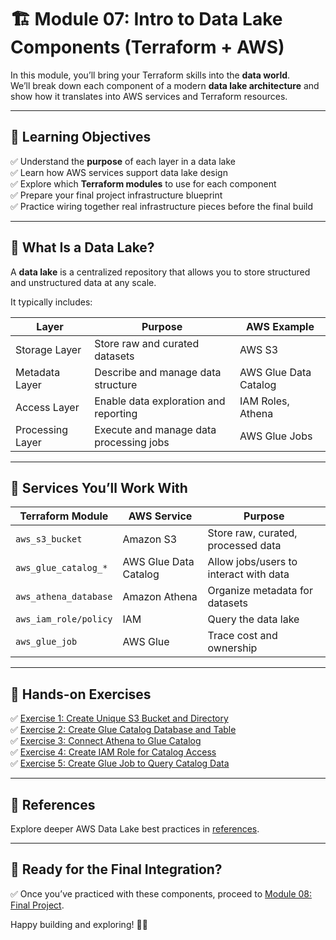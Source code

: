 # 🏗️ Module 07: Intro to Data Lake Components (Terraform + AWS)

In this module, you’ll bring your Terraform skills into the **data world**.  
We’ll break down each component of a modern **data lake architecture** and show how it translates into AWS services and Terraform resources.

---

## 🧭 Learning Objectives

✅ Understand the **purpose** of each layer in a data lake  
✅ Learn how AWS services support data lake design  
✅ Explore which **Terraform modules** to use for each component  
✅ Prepare your final project infrastructure blueprint  
✅ Practice wiring together real infrastructure pieces before the final build

---

## 🧊 What Is a Data Lake?

A **data lake** is a centralized repository that allows you to store structured and unstructured data at any scale.

It typically includes:

| Layer             | Purpose                                   | AWS Example           |
|-------------------|-------------------------------------------|-----------------------|
| Storage Layer     | Store raw and curated datasets            | AWS S3                |
| Metadata Layer    | Describe and manage data structure        | AWS Glue Data Catalog |
| Access Layer      | Enable data exploration and reporting     | IAM Roles, Athena     |
| Processing Layer  | Execute and manage data processing jobs   | AWS Glue Jobs         |

---

## 🧰 Services You’ll Work With

| Terraform Module      | AWS Service           | Purpose                              |
|-----------------------|-----------------------|--------------------------------------|
| `aws_s3_bucket`       | Amazon S3             | Store raw, curated, processed data   |
| `aws_glue_catalog_*`  | AWS Glue Data Catalog | Allow jobs/users to interact with data |
| `aws_athena_database` | Amazon Athena         | Organize metadata for datasets       |
| `aws_iam_role/policy` | IAM                   | Query the data lake                  |
| `aws_glue_job`        | AWS Glue              | Trace cost and ownership             |

---

## 🧪 Hands-on Exercises

✅ [Exercise 1: Create Unique S3 Bucket and Directory](exercises/exercise-1.md)  
✅ [Exercise 2: Create Glue Catalog Database and Table](exercises/exercise-2.md)  
✅ [Exercise 3: Connect Athena to Glue Catalog](exercises/exercise-3.md)  
✅ [Exercise 4: Create IAM Role for Catalog Access](exercises/exercise-4.md)  
✅ [Exercise 5: Create Glue Job to Query Catalog Data](exercises/exercise-5.md)


---

## 🔗 References

Explore deeper AWS Data Lake best practices in [references](references.md).

---

## 🎉 Ready for the Final Integration?

✅ Once you’ve practiced with these components, proceed to [Module 08: Final Project](../module-08-final_project/README.md).

Happy building and exploring! 🚀✨
